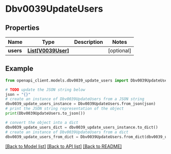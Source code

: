 # Dbv0039UpdateUsers


## Properties

Name | Type | Description | Notes
------------ | ------------- | ------------- | -------------
**users** | [**List[V0039User]**](V0039User.md) |  | [optional] 

## Example

```python
from openapi_client.models.dbv0039_update_users import Dbv0039UpdateUsers

# TODO update the JSON string below
json = "{}"
# create an instance of Dbv0039UpdateUsers from a JSON string
dbv0039_update_users_instance = Dbv0039UpdateUsers.from_json(json)
# print the JSON string representation of the object
print(Dbv0039UpdateUsers.to_json())

# convert the object into a dict
dbv0039_update_users_dict = dbv0039_update_users_instance.to_dict()
# create an instance of Dbv0039UpdateUsers from a dict
dbv0039_update_users_from_dict = Dbv0039UpdateUsers.from_dict(dbv0039_update_users_dict)
```
[[Back to Model list]](../README.md#documentation-for-models) [[Back to API list]](../README.md#documentation-for-api-endpoints) [[Back to README]](../README.md)


